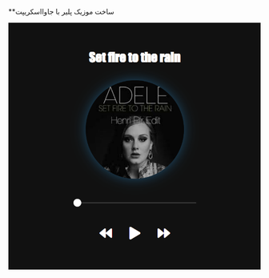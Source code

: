 **ساخت موزیک پلیر با جاوااسکریپت

![demo](https://github.com/Ftymusvy/Music-player-javascript-/blob/main/demo.png)
